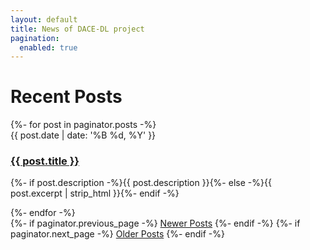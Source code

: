 ```yaml
---
layout: default
title: News of DACE-DL project 
pagination: 
  enabled: true
---
```


<div class="home" id="home">
    <h1 class="pageTitle">Recent Posts</h1>
    <div class="posts noList">
      {%- for post in paginator.posts -%}
        <article>
          <span class="date">{{ post.date | date: '%B %d, %Y' }}</span>
          <h3><a class="post-link" href="{{ post.url }}">{{ post.title }}</a></h3>
          <p>{%- if post.description -%}{{ post.description }}{%- else -%}{{ post.excerpt | strip_html }}{%- endif -%}</p>
        </article>
      {%- endfor -%}
    </div>
    <!-- Pagination links -->
    <div class="pagination">
      {%- if paginator.previous_page -%}
        <a href="{{ paginator.previous_page_path }}" class="previous button__outline">Newer Posts</a> 
      {%- endif -%}
      {%- if paginator.next_page -%}
        <a href="{{ paginator.next_page_path }}" class="next button__outline">Older Posts</a>
      {%- endif -%}
    </div>
  </div>